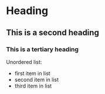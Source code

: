# Heading
## This is a second heading
### This is a tertiary heading


Unordered list:
* first item in list
* second item in list
* third item in list